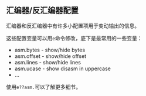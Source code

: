 ## 汇编器/反汇编器配置

汇编器和反汇编器中有许多小配置项用于变动输出的信息。

这些配置变量可以用`e`命令修改，底下是最常用的一些变量：

* asm.bytes - show/hide bytes
* asm.offset - show/hide offset
* asm.lines - show/hide lines
* asm.ucase - show disasm in uppercase
* ...

使用`e??asm.`可以了解更多细节。
